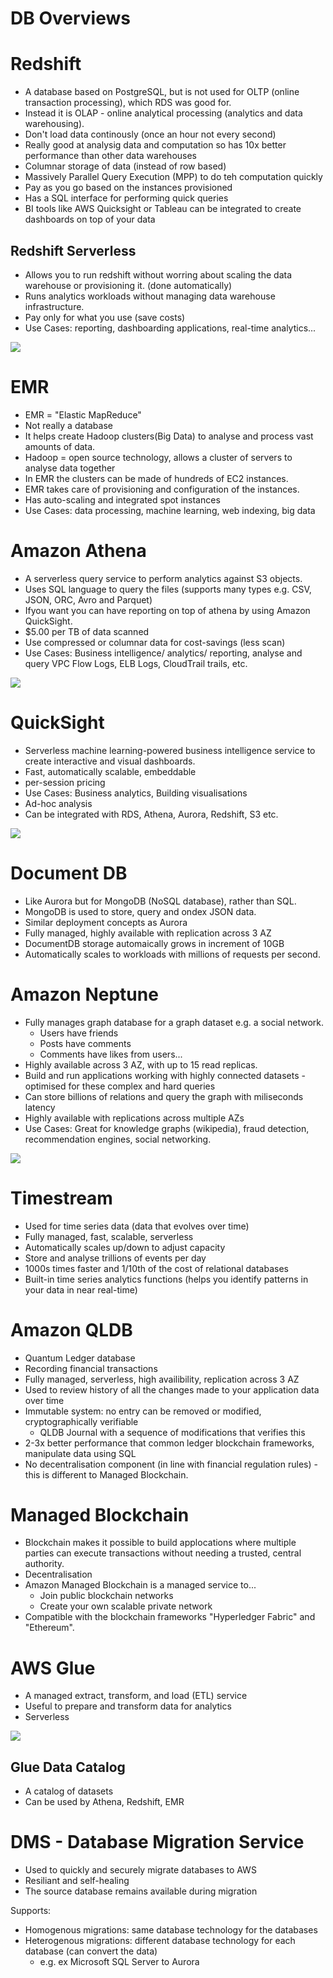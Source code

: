 # DB Overviews

# Redshift

- A database based on PostgreSQL, but is not used for OLTP (online transaction processing), which RDS was good for.
- Instead it is OLAP - online analytical processing (analytics and data warehousing).
- Don't load data continously (once an hour not every second)
- Really good at analysig data and computation so has 10x better performance than other data warehouses
- Columnar storage of data (instead of row based)
- Massively Parallel Query Execution (MPP) to do teh computation quickly
- Pay as you go based on the instances provisioned
- Has a SQL interface for performing quick queries
- BI tools like AWS Quicksight or Tableau can be integrated to create dashboards on top of your data

## Redshift Serverless

- Allows you to run redshift without worring about scaling the data warehouse or provisioning it. (done automatically)
- Runs analytics workloads without managing data warehouse infrastructure.
- Pay only for what you use (save costs)
- Use Cases: reporting, dashboarding applications, real-time analytics...

![](../Images/red.png)

# EMR

- EMR = "Elastic MapReduce"
- Not really a database
- It helps create Hadoop clusters(Big Data) to analyse and process vast amounts of data. 
- Hadoop = open source technology, allows a cluster of servers to analyse data together
- In EMR the clusters can be made of hundreds of EC2 instances.
- EMR takes care of provisioning and configuration of the instances.
- Has auto-scaling and integrated spot instances
- Use Cases: data processing, machine learning, web indexing, big data

# Amazon Athena

- A serverless query service to perform analytics against S3 objects.
- Uses SQL language to query the files (supports many types e.g. CSV, JSON, ORC, Avro and  Parquet)
- Ifyou want you can have reporting on top of athena by using Amazon QuickSight.
- $5.00 per TB of data scanned
- Use compressed or columnar data for cost-savings (less scan)
- Use Cases: Business intelligence/ analytics/ reporting, analyse and query VPC Flow Logs, ELB Logs, CloudTrail trails, etc.

![](../Images/at.png)

# QuickSight

- Serverless machine learning-powered business intelligence service to create interactive and visual dashboards.
- Fast, automatically scalable, embeddable
- per-session pricing
- Use Cases: Business analytics, Building visualisations
- Ad-hoc analysis
- Can be integrated with RDS, Athena, Aurora, Redshift, S3 etc.

![](../Images/q.png)

# Document DB

- Like Aurora but for MongoDB (NoSQL database), rather than SQL.
- MongoDB is used to store, query and ondex JSON data.
- Similar deployment concepts as Aurora
- Fully managed, highly available with replication across 3 AZ
- DocumentDB storage automaically grows in increment of 10GB
- Automatically scales to workloads with millions of requests per second.

# Amazon Neptune

- Fully manages graph database for a graph dataset e.g. a social network.
  - Users have friends
  - Posts have comments
  - Comments have likes from users...
- Highly available across 3 AZ, with up to 15 read replicas.
- Build and run applications working with highly connected datasets - optimised for these complex and hard queries
- Can store billions of relations and query the graph with miliseconds latency
- Highly available with replications across multiple AZs
- Use Cases: Great for knowledge graphs (wikipedia), fraud detection, recommendation engines, social networking.

![](../Images/n.png)

# Timestream

- Used for time series data (data that evolves over time)
- Fully managed, fast, scalable, serverless
- Automatically scales up/down to adjust capacity
- Store and analyse trillions of events per day
- 1000s times faster and 1/10th of the cost of relational databases
- Built-in time series analytics functions (helps you identify patterns in your data in near real-time)

# Amazon QLDB

- Quantum Ledger database
- Recording financial transactions
- Fully managed, serverless, high availibility, replication across 3 AZ
- Used to review history of all the changes made to your application data over time
- Immutable system: no entry can be removed or modified, cryptographically verifiable
  - QLDB Journal with a sequence of modifications that verifies this
- 2-3x better performance that common ledger blockchain frameworks, manipulate data using SQL
- No decentralisation component (in line with financial regulation rules) - this is different to Managed Blockchain.

# Managed Blockchain

- Blockchain makes it possible to build applocations where multiple parties can execute transactions without needing a trusted, central authority.
- Decentralisation
- Amazon Managed Blockchain is a managed service to...
  - Join public blockchain networks
  - Create your own scalable private network
- Compatible with the blockchain frameworks "Hyperledger Fabric" and "Ethereum".

# AWS Glue

- A managed extract, transform, and load (ETL) service
- Useful to prepare and transform data for analytics
- Serverless

![](../Images/glu.png)

## Glue Data Catalog

- A catalog of datasets
- Can be used by Athena, Redshift, EMR 

# DMS - Database Migration Service

- Used to quickly and securely migrate databases to AWS
- Resiliant and self-healing
- The source database remains available during migration

Supports:
- Homogenous migrations: same database technology for the databases
- Heterogenous migrations: different database technology for each database (can convert the data)
  - e.g. ex Microsoft SQL Server to Aurora

